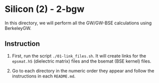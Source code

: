 # Silicon (2) - 2-bgw

In this directory, we will perform all the GW/GW-BSE calculations using
BerkeleyGW.


## Instruction

1. First, run the script `./01-link_files.sh`. It will create links for the
   `epsmat.h5` (dielectric matrix) files and the bsemat (BSE kernel) files.

2. Go to each directory in the numeric order they appear and follow the
   instructions in each `README.md`.
